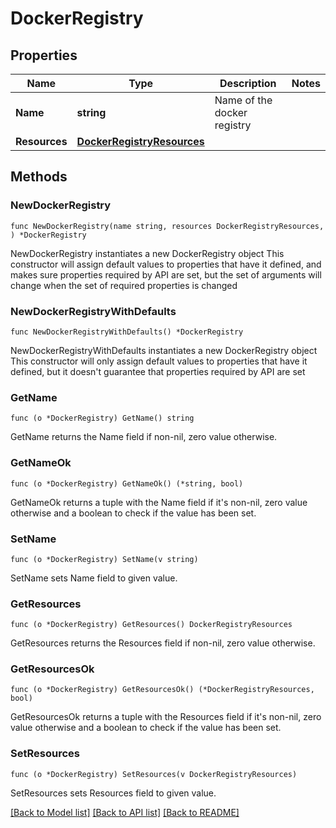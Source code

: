# DockerRegistry

## Properties

Name | Type | Description | Notes
------------ | ------------- | ------------- | -------------
**Name** | **string** | Name of the docker registry | 
**Resources** | [**DockerRegistryResources**](DockerRegistryResources.md) |  | 

## Methods

### NewDockerRegistry

`func NewDockerRegistry(name string, resources DockerRegistryResources, ) *DockerRegistry`

NewDockerRegistry instantiates a new DockerRegistry object
This constructor will assign default values to properties that have it defined,
and makes sure properties required by API are set, but the set of arguments
will change when the set of required properties is changed

### NewDockerRegistryWithDefaults

`func NewDockerRegistryWithDefaults() *DockerRegistry`

NewDockerRegistryWithDefaults instantiates a new DockerRegistry object
This constructor will only assign default values to properties that have it defined,
but it doesn't guarantee that properties required by API are set

### GetName

`func (o *DockerRegistry) GetName() string`

GetName returns the Name field if non-nil, zero value otherwise.

### GetNameOk

`func (o *DockerRegistry) GetNameOk() (*string, bool)`

GetNameOk returns a tuple with the Name field if it's non-nil, zero value otherwise
and a boolean to check if the value has been set.

### SetName

`func (o *DockerRegistry) SetName(v string)`

SetName sets Name field to given value.


### GetResources

`func (o *DockerRegistry) GetResources() DockerRegistryResources`

GetResources returns the Resources field if non-nil, zero value otherwise.

### GetResourcesOk

`func (o *DockerRegistry) GetResourcesOk() (*DockerRegistryResources, bool)`

GetResourcesOk returns a tuple with the Resources field if it's non-nil, zero value otherwise
and a boolean to check if the value has been set.

### SetResources

`func (o *DockerRegistry) SetResources(v DockerRegistryResources)`

SetResources sets Resources field to given value.



[[Back to Model list]](../README.md#documentation-for-models) [[Back to API list]](../README.md#documentation-for-api-endpoints) [[Back to README]](../README.md)


